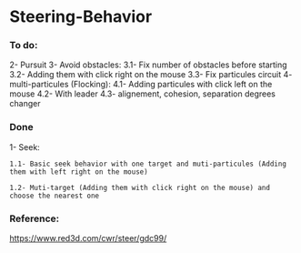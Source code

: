 # Steering-Behavior

### To do:
2- Pursuit
3- Avoid obstacles:
    3.1- Fix number of obstacles before starting
    3.2- Adding them with click right on the mouse
    3.3- Fix particules circuit
4- multi-particules (Flocking):
    4.1- Adding particules with click left on the mouse
    4.2- With leader
    4.3- alignement, cohesion, separation degrees changer

### Done
1- Seek:

    1.1- Basic seek behavior with one target and muti-particules (Adding them with left right on the mouse)

    1.2- Muti-target (Adding them with click right on the mouse) and choose the nearest one


### Reference:

https://www.red3d.com/cwr/steer/gdc99/
